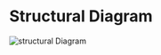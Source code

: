 # Structural Diagram

![structural Diagram](https://www.freeprojectz.com/sites/default/files/xLeave,P20Management,P20System,P20First,P20Level.jpeg.pagespeed.ic.lmwALRskHL.jpg)
